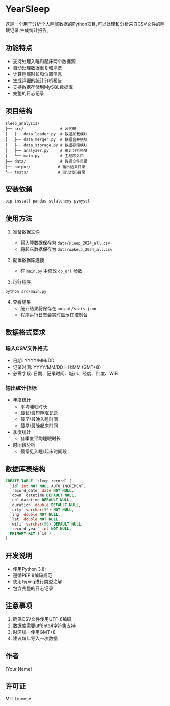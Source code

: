 # YearSleep

这是一个用于分析个人睡眠数据的Python项目,可以处理和分析来自CSV文件的睡眠记录,生成统计报告。

## 功能特点

- 支持处理入睡和起床两个数据源
- 自动处理数据重复和清洗
- 计算睡眠时长和位置信息
- 生成详细的统计分析报告
- 支持数据存储到MySQL数据库
- 完整的日志记录

## 项目结构

```
sleep_analysis/
├── src/                # 源代码
│   ├── data_loader.py  # 数据加载模块
│   ├── data_merger.py  # 数据合并模块
│   ├── data_storage.py # 数据存储模块
│   ├── analyzer.py     # 统计分析模块
│   └── main.py         # 主程序入口
├── data/               # 数据文件目录
├── output/            # 输出结果目录
└── tests/             # 测试代码目录
```

## 安装依赖

```bash
pip install pandas sqlalchemy pymysql
```

## 使用方法

1. 准备数据文件
   - 将入睡数据保存为 `data/sleep_2024_all.csv`
   - 将起床数据保存为 `data/wakeup_2024_all.csv`

2. 配置数据库连接
   - 在 `main.py` 中修改 `db_url` 参数

3. 运行程序
```bash
python src/main.py
```

4. 查看结果
   - 统计结果将保存在 `output/stats.json`
   - 程序运行日志会实时显示在控制台

## 数据格式要求

### 输入CSV文件格式
- 日期: YYYY/MM/DD
- 记录时间: YYYY/MM/DD HH:MM (GMT+8)
- 必需字段: 日期、记录时间、城市、经度、纬度、WiFi

### 输出统计指标
- 年度统计
  - 平均睡眠时长
  - 最长/最短睡眠记录
  - 最早/最晚入睡时间
  - 最早/最晚起床时间
- 季度统计
  - 各季度平均睡眠时长
- 时间段分析
  - 最常见入睡/起床时间段

## 数据库表结构

```sql
CREATE TABLE `sleep_record` (
  `id` int NOT NULL AUTO_INCREMENT,
  `record_date` date NOT NULL,
  `down` datetime DEFAULT NULL,
  `up` datetime DEFAULT NULL,
  `duration` double DEFAULT NULL,
  `city` varchar(50) NOT NULL,
  `lng` double NOT NULL,
  `lat` double NOT NULL,
  `wifi` varchar(50) DEFAULT NULL,
  `record_year` int NOT NULL,
  PRIMARY KEY (`id`)
)
```

## 开发说明

- 使用Python 3.8+
- 遵循PEP 8编码规范
- 使用typing进行类型注解
- 包含完整的日志记录

## 注意事项

1. 确保CSV文件使用UTF-8编码
2. 数据库需要utf8mb4字符集支持
3. 时区统一使用GMT+8
4. 建议每年导入一次数据

## 作者

[Your Name]

## 许可证

MIT License 